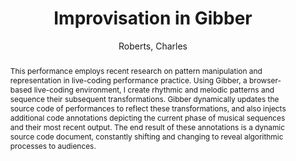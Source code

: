 --- 
title: "Improvisation in Gibber" 
abstract: "This performance employs recent research on pattern manipulation and representation in live-coding performance practice. Using Gibber, a browser-based live-coding environment, I create rhythmic and melodic patterns and sequence their subsequent transformations. Gibber dynamically updates the source code of performances to reflect these transformations, and also injects additional code annotations depicting the current phase of musical sequences and their most recent output. The end result of these annotations is a dynamic source code document, constantly shifting and changing to reveal algorithmic processes to audiences." 
address: "Atlanta, Georgia" 
author: "Roberts, Charles"
webAuthor: "Christian Baumann, Johanna Friederike, Jan-Torsten Milde" 
booktitle: "Proceedings of the International Web Audio Conference" 
editor: "Freeman, Jason and Lerch, Alexander and Paradis, Matthew" 
month: "Proceedings of the International Web Audio Conference"
pages: "1-1" 
publisher: "Georgia Tech" 
series: "WAC '18"
track: "Performance"  
year: "2016" 
id: "2016_EA_87" 
tags: year2016
media: https://smartech.gatech.edu/bitstream/handle/1853/54655/improvisation_videostream.html?sequence=8&isAllowed=y 
pdflink: /_data/papers/pdf/2016/2016_87.pdf
ISSN: 2663-5844
---